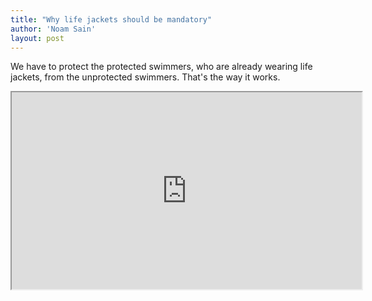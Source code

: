 ```yaml
---
title: "Why life jackets should be mandatory"
author: 'Noam Sain'
layout: post
---
```


We have to protect the protected swimmers, who are already wearing life jackets, from the unprotected swimmers. That's the way it works.

<iframe height="315" id="lbry-iframe" src="https://odysee.com/$/embed/why-life-jackets-should-be-mandatory!/ccdb1215a25f6457e7ba4590641a917e7fa770ed?r=4m1Z1NrU9eajM6KByeCJP4nRRb3o17eF" width="560"></iframe>